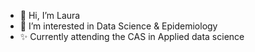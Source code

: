 - 👋 Hi, I’m Laura
- 👀 I’m interested in Data Science & Epidemiology 
- ✨ Currently attending the CAS in Applied data science 

<!---
lauracunhasilva/lauracunhasilva is a ✨ special ✨ repository because its `README.md` (this file) appears on your GitHub profile.
You can click the Preview link to take a look at your changes.
--->
